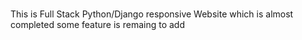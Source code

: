 #
This is  Full Stack Python/Django responsive Website which is almost completed some feature is remaing to add   
